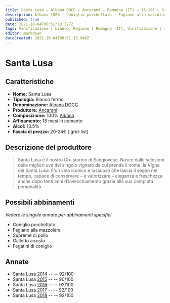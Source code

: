 ```yaml
---
title: Santa Lusa – Albana DOCG – Ancarani – Romagna (IT) – 15-19€ – 3★-5★
description: Albana 100% | Coniglio porchettato – Fagiano alla mazzolara – Supreme di pollo – Galletto arrosto – Fegatini di coniglio
published: true
date: 2021-10-04T06:51:18.377Z
tags: Vinificazione | bianco, Regione | Romagna (IT), Vinificazione | varietale, Vinificazione | fermo, Valutazioni | 5 stelle, Vitigni | Albana, Prezzi | 15-19€, coniglio porchettato, fagiano alla mazzolara, fegatini di coniglio, supreme di pollo
editor: markdown
dateCreated: 2021-10-04T06:51:15.940Z
---
```


# Santa Lusa

## Caratteristiche
- **Nome:** Santa Lusa
- **Tipologia:** Bianco fermo
- **Denominazione:** [Albana DOCG](/denominazioni/Italia/Romagna/DOCG/Albana)
- **Produttore:** [Ancarani](/produttori/Italia/Romagna/Ancarani) 
- **Composizione:** 100% [Albana](/vitigni/Italia/bacca-bianca/albana)
- **Affinamento:** 18 mesi in cemento
- **Alcol:** 13.5%
- **Fascia di prezzo:** 20-24€
{.grid-list}

## Descrizione del produttore

> Santa Lusa è il nostro Cru storico di Sangiovese. Nasce dalle selezioni delle migliori uve del singolo vigneto da cui prende il nome: la Vigna del Santa Lusa. E’un vino iconico e lussuoso che lascia il segno nel tempo, capace di conservare – e valorizzare – eleganza e freschezza anche dopo tanti anni d’invecchiamento grazie alla sua compiuta personalità.

## Possibili abbinamenti
*Vedere le singole annate per abbinamenti specifici*

- Coniglio porchettato
- Fagiano alla mazzolara
- Supreme di pollo
- Galletto arrosto
- Fegatini di coniglio

## Annate
- Santa Lusa [2014](/vini/Italia/Romagna/Ancarani/Domus-Aurea/2014) -- <span class="star-5"></span> -- 92/100
- Santa Lusa [2015](/vini/Italia/Romagna/Ancarani/Domus-Aurea/2015) -- <span class="star-4"></span> -- 90/100
- Santa Lusa [2016](/vini/Italia/Romagna/Ancarani/Domus-Aurea/2016) -- <span class="star-5"></span> -- 92/100
- Santa Lusa [2017](/vini/Italia/Romagna/Ancarani/Domus-Aurea/2017) -- <span class="star-5"></span> -- 92/100
- Santa Lusa [2018](/vini/Italia/Romagna/Ancarani/Domus-Aurea/2018) -- <span class="star-5"></span> -- 92/100 